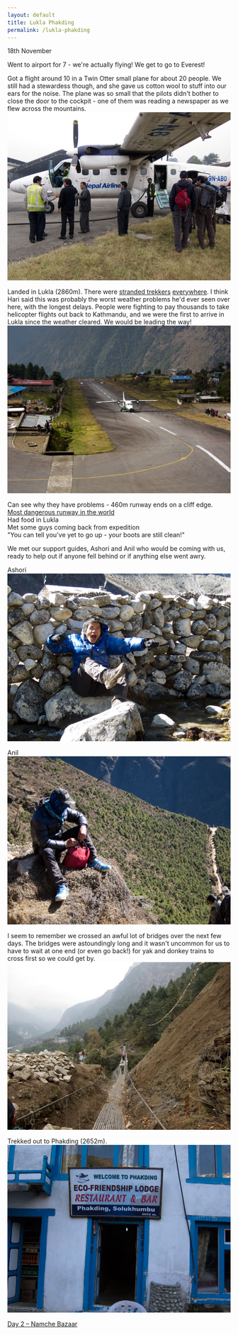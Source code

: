 ```yaml
---
layout: default
title: Lukla Phakding
permalink: /lukla-phakding
---
```


18th November

Went to airport for 7 - we're actually flying! We get to go to Everest!

Got a flight around 10 in a Twin Otter small plane for about 20 people. We still had a stewardess though, and she gave us cotton wool to stuff into our ears for the noise. The plane was so small that the pilots didn't bother to close the door to the cockpit - one of them was reading a newspaper as we flew across the mountains.
![](/assets/twinotter.jpg "Twin Otter Airplane")

Landed in Lukla (2860m). There were <a href="http://www.reuters.com/article/2011/11/04/uk-nepal-everest-tourists-idUSLNE7A304S20111104">stranded trekkers</a> <a href="http://edition.cnn.com/2011/11/07/world/asia/nepal-trekkers-rescue/index.html">everywhere</a>. I think Hari said this was probably the worst weather problems he'd ever seen over here, with the longest delays. People were fighting to pay thousands to take helicopter flights out back to Kathmandu, and we were the first to arrive in Lukla since the weather cleared. We would be leading the way!
![](/assets/lukla.jpg "Lukla Airport")

Can see why they have problems - 460m runway ends on a cliff edge.<br />
<a href="http://en.wikipedia.org/wiki/Tenzing-Hillary_Airport">Most dangerous runway in the world</a><br />
Had food in Lukla<br />
Met some guys coming back from expedition<br />
"You can tell you've yet to go up - your boots are still clean!"

We met our support guides, Ashori and Anil who would be coming with us, ready to help out if anyone fell behind or if anything else went awry.

Ashori
![](/assets/ashori.jpg "Ashori")

Anil
![](/assets/anil.jpg "Anil")

I seem to remember we crossed an awful lot of bridges over the next few days. The bridges were astoundingly long and it wasn't uncommon for us to have to wait at one end (or even go back!) for yak and donkey trains to cross first so we could get by.
![](/assets/bridge.jpg "Bridge")

Trekked out to Phakding (2652m).
![](/assets/phakding.jpg "Phakding")

<a href="/namche-bazaar/" title="Day 2 – Namche Bazaar">Day 2 – Namche Bazaar</a>
